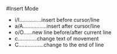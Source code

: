 #Insert Mode

* i/I...............insert before cursor/line
* a/A................insert after cursor/line
* o/O......new line before/after current line
* c<move>.............change text of movement
* C.................change to the end of line

